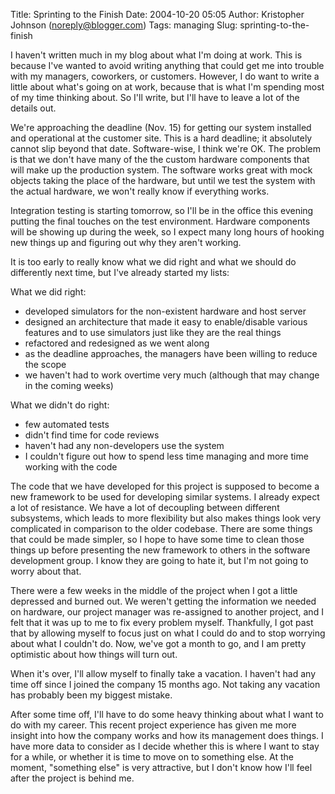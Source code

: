 Title: Sprinting to the Finish
Date: 2004-10-20 05:05
Author: Kristopher Johnson (noreply@blogger.com)
Tags: managing
Slug: sprinting-to-the-finish

I haven't written much in my blog about what I'm doing at work. This is
because I've wanted to avoid writing anything that could get me into
trouble with my managers, coworkers, or customers. However, I do want to
write a little about what's going on at work, because that is what I'm
spending most of my time thinking about. So I'll write, but I'll have to
leave a lot of the details out.

We're approaching the deadline (Nov. 15) for getting our system
installed and operational at the customer site. This is a hard deadline;
it absolutely cannot slip beyond that date. Software-wise, I think we're
OK. The problem is that we don't have many of the the custom hardware
components that will make up the production system. The software works
great with mock objects taking the place of the hardware, but until we
test the system with the actual hardware, we won't really know if
everything works.

Integration testing is starting tomorrow, so I'll be in the office this
evening putting the final touches on the test environment. Hardware
components will be showing up during the week, so I expect many long
hours of hooking new things up and figuring out why they aren't working.

It is too early to really know what we did right and what we should do
differently next time, but I've already started my lists:

What we did right:

-   developed simulators for the non-existent hardware and host server
-   designed an architecture that made it easy to enable/disable various
    features and to use simulators just like they are the real things
-   refactored and redesigned as we went along
-   as the deadline approaches, the managers have been willing to reduce
    the scope
-   we haven't had to work overtime very much (although that may change
    in the coming weeks)

What we didn't do right:

-   few automated tests
-   didn't find time for code reviews
-   haven't had any non-developers use the system
-   I couldn't figure out how to spend less time managing and more time
    working with the code

The code that we have developed for this project is supposed to become a
new framework to be used for developing similar systems. I already
expect a lot of resistance. We have a lot of decoupling between
different subsystems, which leads to more flexibility but also makes
things look very complicated in comparison to the older codebase. There
are some things that could be made simpler, so I hope to have some time
to clean those things up before presenting the new framework to others
in the software development group. I know they are going to hate it, but
I'm not going to worry about that.

There were a few weeks in the middle of the project when I got a little
depressed and burned out. We weren't getting the information we needed
on hardware, our project manager was re-assigned to another project, and
I felt that it was up to me to fix every problem myself. Thankfully, I
got past that by allowing myself to focus just on what I could do and to
stop worrying about what I couldn't do. Now, we've got a month to go,
and I am pretty optimistic about how things will turn out.

When it's over, I'll allow myself to finally take a vacation. I haven't
had any time off since I joined the company 15 months ago. Not taking
any vacation has probably been my biggest mistake.

After some time off, I'll have to do some heavy thinking about what I
want to do with my career. This recent project experience has given me
more insight into how the company works and how its management does
things. I have more data to consider as I decide whether this is where I
want to stay for a while, or whether it is time to move on to something
else. At the moment, "something else" is very attractive, but I don't
know how I'll feel after the project is behind me.

